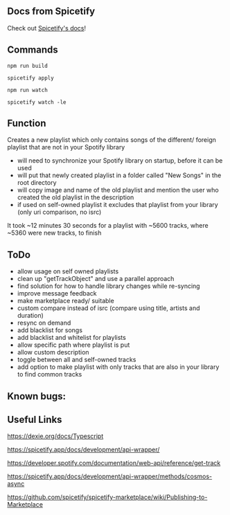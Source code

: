 ## Docs from Spicetify

Check out [Spicetify's docs](https://spicetify.app/docs/development/spicetify-creator/the-basics)!

## Commands

``npm run build``

``spicetify apply``

``npm run watch``

``spicetify watch -le``

## Function

Creates a new playlist which only contains songs of the different/ foreign playlist that are not in your Spotify library

- will need to synchronize your Spotify library on startup, before it can be used
- will put that newly created playlist in a folder called "New Songs" in the root directory
- will copy image and name of the old playlist and mention the user who created the old playlist in the description
- if used on self-owned playlist it excludes that playlist from your library (only uri comparison, no isrc)

It took ~12 minutes 30 seconds for a playlist with ~5600 tracks, where ~5360 were new tracks, to finish

## ToDo

- allow usage on self owned playlists
- clean up "getTrackObject" and use a parallel approach
- find solution for how to handle library changes while re-syncing
- improve message feedback
- make marketplace ready/ suitable
- custom compare instead of isrc (compare using title, artists and duration)
- resync on demand
- add blacklist for songs
- add blacklist and whitelist for playlists
- allow specific path where playlist is put
- allow custom description
- toggle between all and self-owned tracks
- add option to make playlist with only tracks that are also in your library to find common tracks

## Known bugs:

## Useful Links

https://dexie.org/docs/Typescript

https://spicetify.app/docs/development/api-wrapper/

https://developer.spotify.com/documentation/web-api/reference/get-track

https://spicetify.app/docs/development/api-wrapper/methods/cosmos-async

https://github.com/spicetify/spicetify-marketplace/wiki/Publishing-to-Marketplace
